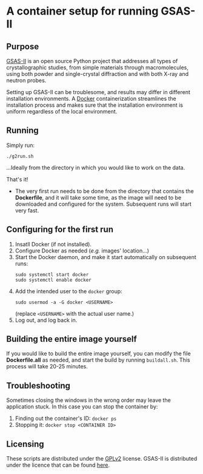 # A container setup for running GSAS-II

## Purpose

[GSAS-II](https://subversion.xray.aps.anl.gov/trac/pyGSAS) is an open source
Python project that addresses all types of crystallographic studies, from
simple materials through macromolecules, using both powder and single-crystal
diffraction and with both X-ray and neutron probes.

Setting up GSAS-II can be troublesome, and results may differ in different
installation environments. A [Docker](https://www.docker.com) containerization
streamlines the installation process and makes sure that the installation
environment is uniform regardless of the local environment.

## Running

Simply run:

`./g2run.sh`

...Ideally from the directory in which you would like to work on the data.

That's it!

* The very first run needs to be done from the directory that contains the
**Dockerfile**, and it will take some time, as the image will need to be
downloaded and configured for the system. Subsequent runs will start very fast.

## Configuring for the first run

1. Insatll Docker (if not installed).
2. Configure Docker as needed (*e.g.* images' location...)
3. Start the Docker daemon, and make it start automatically on subsequent runs:
    ```
    sudo systemctl start docker
    sudo systemctl enable docker
    ```
4. Add the intended user to the `docker` group:
    ```
    sudo usermod -a -G docker <USERNAME>
    ```
    (replace `<USERNAME>` with the actual user name.)
5. Log out, and log back in.

## Building the entire image yourself

If you would like to build the entire image yourself, you can modify the file
**Dockerfile.all** as needed, and start the build by running `buildall.sh`.
This process will take 20-25 minutes.

## Troubleshooting

Sometimes closing the windows in the wrong order may leave the application
stuck. In this case you can stop the container by:
1. Finding out the container's ID: `docker ps`
2. Stopping it: `docker stop <CONTAINER ID>`

## Licensing

These scripts are distributed under the
[GPLv2](https://www.gnu.org/licenses/old-licenses/gpl-2.0.txt) license. GSAS-II
is distributed under the licence that can be found
[here](https://subversion.xray.aps.anl.gov/pyGSAS/trunk/license2013.txt).
